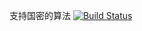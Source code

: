 
支持国密的算法
[![Build Status](https://www.travis-ci.org/tjfoc/hyperledger-fabric-gm.svg?branch=develop)](https://www.travis-ci.org/tjfoc/hyperledger-fabric-gm)
